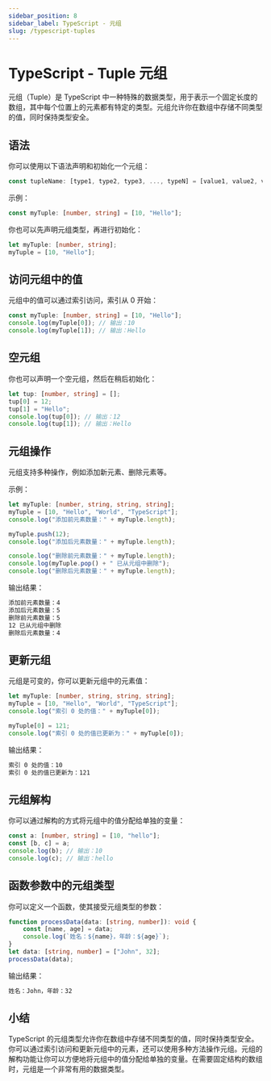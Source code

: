 ```yaml
---
sidebar_position: 8
sidebar_label: TypeScript - 元组
slug: /typescript-tuples
---
```


# TypeScript - Tuple 元组

元组（Tuple）是 TypeScript 中一种特殊的数据类型，用于表示一个固定长度的数组，其中每个位置上的元素都有特定的类型。元组允许你在数组中存储不同类型的值，同时保持类型安全。



## 语法

你可以使用以下语法声明和初始化一个元组：

```typescript
const tupleName: [type1, type2, type3, ..., typeN] = [value1, value2, value3, ..., valueN];
```

示例：

```typescript
const myTuple: [number, string] = [10, "Hello"];
```

你也可以先声明元组类型，再进行初始化：

```typescript
let myTuple: [number, string];
myTuple = [10, "Hello"];
```



## 访问元组中的值

元组中的值可以通过索引访问，索引从 0 开始：

```typescript
const myTuple: [number, string] = [10, "Hello"];
console.log(myTuple[0]); // 输出：10
console.log(myTuple[1]); // 输出：Hello
```



## 空元组

你也可以声明一个空元组，然后在稍后初始化：

```typescript
let tup: [number, string] = [];
tup[0] = 12;
tup[1] = "Hello";
console.log(tup[0]); // 输出：12
console.log(tup[1]); // 输出：Hello
```



## 元组操作

元组支持多种操作，例如添加新元素、删除元素等。

示例：

```typescript
let myTuple: [number, string, string, string];
myTuple = [10, "Hello", "World", "TypeScript"];
console.log("添加前元素数量：" + myTuple.length);

myTuple.push(12);
console.log("添加后元素数量：" + myTuple.length);

console.log("删除前元素数量：" + myTuple.length);
console.log(myTuple.pop() + " 已从元组中删除");
console.log("删除后元素数量：" + myTuple.length);
```

输出结果：

```bash
添加前元素数量：4
添加后元素数量：5
删除前元素数量：5
12 已从元组中删除
删除后元素数量：4
```



## 更新元组

元组是可变的，你可以更新元组中的元素值：

```typescript
let myTuple: [number, string, string, string];
myTuple = [10, "Hello", "World", "TypeScript"];
console.log("索引 0 处的值：" + myTuple[0]);

myTuple[0] = 121;
console.log("索引 0 处的值已更新为：" + myTuple[0]);
```

输出结果：

```bash
索引 0 处的值：10
索引 0 处的值已更新为：121
```



## 元组解构

你可以通过解构的方式将元组中的值分配给单独的变量：

```typescript
const a: [number, string] = [10, "hello"];
const [b, c] = a;
console.log(b); // 输出：10
console.log(c); // 输出：hello
```



## 函数参数中的元组类型

你可以定义一个函数，使其接受元组类型的参数：

```typescript
function processData(data: [string, number]): void {
    const [name, age] = data;
    console.log(`姓名：${name}，年龄：${age}`);
}
let data: [string, number] = ["John", 32];
processData(data);
```

输出结果：

```bash
姓名：John，年龄：32
```



## 小结

TypeScript 的元组类型允许你在数组中存储不同类型的值，同时保持类型安全。你可以通过索引访问和更新元组中的元素，还可以使用多种方法操作元组。元组的解构功能让你可以方便地将元组中的值分配给单独的变量。在需要固定结构的数组时，元组是一个非常有用的数据类型。
